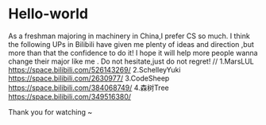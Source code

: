 # Hello-world
As a freshman majoring in machinery in China,I prefer CS so much.
I think the following UPs in Bilibili have given me plenty of ideas and direction ,but more than that the confidence to do it!
I hope it will help more people wanna change their major like me .
Do not hesitate,just do not regret!
//
1.MarsLUL https://space.bilibili.com/526143269/
2.SchelleyYuki https://space.bilibili.com/2630977/
3.CodeSheep https://space.bilibili.com/384068749/
4.森树Tree https://space.bilibili.com/349516380/

Thank you for watching ~
